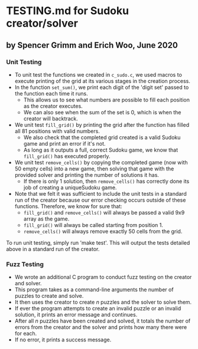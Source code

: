 # TESTING.md for Sudoku creator/solver
## by Spencer Grimm and Erich Woo, June 2020

### Unit Testing
* To unit test the functions we created in `c_sudo.c`, we used macros to execute printing of the grid at its various stages in the creation process.
* In the function `set_sum()`, we print each digit of the 'digit set' passed to the function each time it runs.
   * This allows us to see what numbers are possible to fill each position as the creator executes.
   * We can also see when the sum of the set is 0, which is when the creator will backtrack.
* We unit test `fill_grid()` by printing the grid after the function has filled all 81 positions with valid numbers.
   * We also check that the completed grid created is a valid Sudoku game and print an error if it's not. 
   * As long as it outputs a full, correct Sudoku game, we know that `fill_grid()` has executed properly.
* We unit test `remove_cells()` by copying the completed game (now with 50 empty cells) into a new game, then solving that game with the provided solver and printing the number of solutions it has.
   * If there is only 1 solution, then `remove_cells()` has correctly done its job of creating a uniqueSudoku game.
* Note that we felt it was sufficient to include the unit tests in a standard run of the creator because our error checking occurs outside of these functions. Therefore, we know for sure that:
   * `fill_grid()` and `remove_cells()` will always be passed a valid 9x9 array as the game.
   * `fill_grid()` will always be called starting from position 1.
   * `remove_cells()` will always remove exactly 50 cells from the grid.

To run unit testing, simply run 'make test'. This will output the tests detailed above in a standard run of the creator.

### Fuzz Testing
* We wrote an additional C program to conduct fuzz testing on the creator and solver.
* This program takes as a command-line arguments the number of puzzles to create and solve.
* It then uses the creator to create *n* puzzles and the solver to solve them.
* If ever the program attempts to create an invalid puzzle or an invalid solution, it prints an error message and continues.
* After all *n* puzzles have been created and solved, it totals the number of errors from the creator and the solver and prints how many there were for each. 
* If no error, it prints a success message. 
